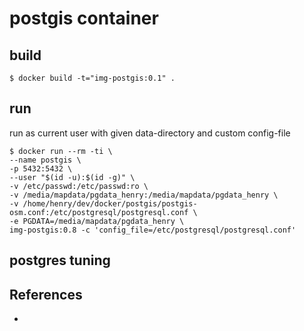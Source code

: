 # postgis container

## build

    $ docker build -t="img-postgis:0.1" .
    

## run

run as current user with given data-directory and custom config-file

    $ docker run --rm -ti \
    --name postgis \
    -p 5432:5432 \
    --user "$(id -u):$(id -g)" \
    -v /etc/passwd:/etc/passwd:ro \
    -v /media/mapdata/pgdata_henry:/media/mapdata/pgdata_henry \
    -v /home/henry/dev/docker/postgis/postgis-osm.conf:/etc/postgresql/postgresql.conf \
    -e PGDATA=/media/mapdata/pgdata_henry \
    img-postgis:0.8 -c 'config_file=/etc/postgresql/postgresql.conf'

## postgres tuning



## References
* 
